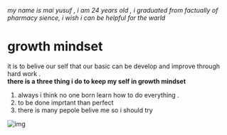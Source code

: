  *my name is mai yusuf , i am 24 years old , i graduated from factually of pharmacy sience, i wish i can be helpful for the warld*
# growth mindset
  it is to belive our self that our basic can be develop and improve through hard work .                                                                 
**there is a three thing i do to keep my self in growth mindset**
 1. always i think no one born  learn how to do everything .
 2. to be done imprtant than perfect
 3. there is many pepole belive me so i should try
 
 ![img](https://encrypted-tbn0.gstatic.com/images?q=tbn:ANd9GcSkSZRmWzm3omRBV-4C_-_Pun1L_u0ofDYA8wK-VBdzkSTlZEcG)
